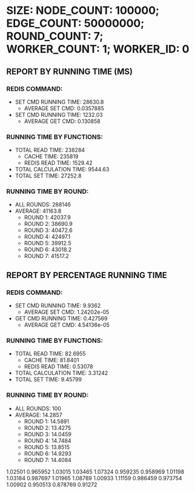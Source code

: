 
# SIZE: NODE_COUNT: 100000; EDGE_COUNT: 50000000; ROUND_COUNT: 7; WORKER_COUNT: 1; WORKER_ID: 0

## REPORT BY RUNNING TIME (MS)

 ### REDIS COMMAND:

  + SET CMD RUNNING TIME: 28630.8
    + AVERAGE SET CMD: 0.0357885
  + SET CMD RUNNING TIME: 1232.03
    + AVERAGE GET CMD: 0.130858

 ### RUNNING TIME BY FUNCTIONS:

  + TOTAL READ TIME: 238284
    + CACHE TIME: 235819
    + REDIS READ TIME: 1529.42
  + TOTAL CALCULATION TIME: 9544.63
  + TOTAL SET TIME: 27252.8

 ### RUNNING TIME BY ROUND:

  + ALL ROUNDS: 288146
  + AVERAGE: 41163.8
     + ROUND 1: 42037.9
     + ROUND 2: 38690.9
     + ROUND 3: 40472.6
     + ROUND 4: 42497.1
     + ROUND 5: 39912.5
     + ROUND 6: 43018.2
     + ROUND 7: 41517.2

## REPORT BY PERCENTAGE RUNNING TIME

 ### REDIS COMMAND:

  + SET CMD RUNNING TIME: 9.9362
    + AVERAGE SET CMD: 1.24202e-05
  + GET CMD RUNNING TIME: 0.427569
    + AVERAGE GET CMD: 4.54136e-05

 ### RUNNING TIME BY FUNCTIONS:

  + TOTAL READ TIME: 82.6955
    + CACHE TIME: 81.8401
    + REDIS READ TIME: 0.53078
  + TOTAL CALCULATION TIME: 3.31242
  + TOTAL SET TIME: 9.45799

 ### RUNNING TIME BY ROUND:

  + ALL ROUNDS: 100
  + AVERAGE: 14.2857
     + ROUND 1: 14.5891
     + ROUND 2: 13.4275
     + ROUND 3: 14.0459
     + ROUND 4: 14.7484
     + ROUND 5: 13.8515
     + ROUND 6: 14.9293
     + ROUND 7: 14.4084

1.02501 0.965952 1.03015 1.03465 1.07324 0.959235 0.958969 1.01198 1.03184 0.987697 1.01965 1.08789 1.00933 1.11159 0.986459 0.973754 1.00902 0.950513 0.878769 0.91272 